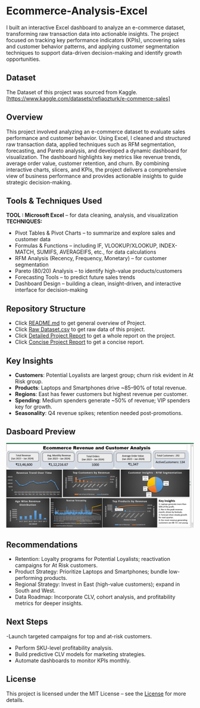 # Ecommerce-Analysis-Excel
I built an interactive Excel dashboard to analyze an e-commerce dataset, transforming raw transaction data into actionable insights. The project focused on tracking key performance indicators (KPIs), uncovering sales and customer behavior patterns, and applying customer segmentation techniques to support data-driven decision-making and identify growth opportunities.

## Dataset
The Dataset of this project was sourced from Kaggle. [https://www.kaggle.com/datasets/refiaozturk/e-commerce-sales]

## Overview
This project involved analyzing an e-commerce dataset to evaluate sales performance and customer behavior. Using Excel, I cleaned and structured raw transaction data, applied techniques such as RFM segmentation, forecasting, and Pareto analysis, and developed a dynamic dashboard for visualization. The dashboard highlights key metrics like revenue trends, average order value, customer retention, and churn. By combining interactive charts, slicers, and KPIs, the project delivers a comprehensive view of business performance and provides actionable insights to guide strategic decision-making.

## Tools & Techniques Used
**TOOL : Microsoft Excel** – for data cleaning, analysis, and visualization<br>
**TECHNIQUES:** 
- Pivot Tables & Pivot Charts – to summarize and explore sales and customer data
- Formulas & Functions – including IF, VLOOKUP/XLOOKUP, INDEX-MATCH, SUMIFS, AVERAGEIFS, etc., for data calculations
- RFM Analysis (Recency, Frequency, Monetary) – for customer segmentation
- Pareto (80/20) Analysis – to identify high-value products/customers
- Forecasting Tools – to predict future sales trends
- Dashboard Design – building a clean, insight-driven, and interactive interface for decision-making

## Repository Structure
- Click [README.md](https://github.com/Sania-git/Ecommerce-Analysis-Excel/blob/main/README.md) to get general overview of Project.
- Click [Raw Dataset.csv](https://github.com/Sania-git/Ecommerce-Analysis-Excel/blob/main/Raw%20Dataset.csv) to get raw data of this project.
- Click [Detailed Project Report](https://github.com/Sania-git/Ecommerce-Analysis-Excel/blob/main/ECOMMERCE%20REPORT%20EXCEL%20PROJ.docx) to get a whole report on the project.
- Click [Concise Project Report](https://github.com/Sania-git/Ecommerce-Analysis-Excel/blob/main/Concise_Report.docx) to get a concise report.

## Key Insights
- **Customers**: Potential Loyalists are largest group; churn risk evident in At Risk group.
- **Products**: Laptops and Smartphones drive ~85–90% of total revenue.
- **Regions**: East has fewer customers but highest revenue per customer.
- **Spending**: Medium spenders generate ~50% of revenue; VIP spenders key for growth.
- **Seasonality**: Q4 revenue spikes; retention needed post-promotions.

## Dasboard Preview
![Ecommerce Analysis Excel dashboard](https://github.com/Sania-git/Ecommerce-Analysis-Excel/blob/main/Ecom%20dashboard%20pic.jpeg)

## Recommendations
- Retention: Loyalty programs for Potential Loyalists; reactivation campaigns for At Risk customers.
- Product Strategy: Prioritize Laptops and Smartphones; bundle low-performing products.
- Regional Strategy: Invest in East (high-value customers); expand in South and West.
- Data Roadmap: Incorporate CLV, cohort analysis, and profitability metrics for deeper insights.

## Next Steps
-Launch targeted campaigns for top and at-risk customers.
- Perform SKU-level profitability analysis.
- Build predictive CLV models for marketing strategies.
- Automate dashboards to monitor KPIs monthly.



## License
This project is licensed under the MIT License – see the [License](https://github.com/Sania-git/Ecommerce-Analysis-Excel/blob/main/LICENSE) for more details.


